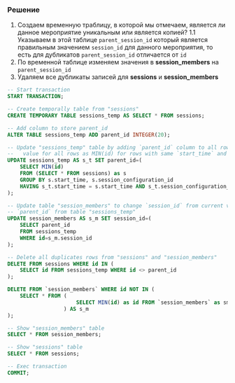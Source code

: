 ### Решение

1. Создаем временную траблицу, в которой мы отмечаем, является ли данное мероприятие уникальным или является копией?
1.1 Указываем в этой таблице `parent_session_id` который является правильным значением `session_id` для данного мероприятия, то есть для дубликатов `parent_session_id` отличается от `id`
2. По временной таблице изменяем значения в **session_members** на `parent_session_id`
3. Удаляем все дубликаты записей для **sessions** и **session_members**
   
```sql
-- Start transaction  
START TRANSACTION;

-- Create temporally table from "sessions" 
CREATE TEMPORARY TABLE sessions_temp AS SELECT * FROM sessions;

-- Add column to store parent_id 
ALTER TABLE sessions_temp ADD parent_id INTEGER(20);

-- Update "sessions_temp" table by adding `parent_id` column to all rows, adding parent_id
--   value for all rows as MIN(id) for rows with same `start_time` and `session_configuration_id`
UPDATE sessions_temp AS s_t SET parent_id=(
    SELECT MIN(id)
    FROM (SELECT * FROM sessions) as s
    GROUP BY s.start_time, s.session_configuration_id
    HAVING s_t.start_time = s.start_time AND s_t.session_configuration_id=s.session_configuration_id
);

-- Update table "session_members" to change `session_id` from current value to 
-- `parent_id` from table "sessions_temp"    
UPDATE session_members AS s_m SET session_id=(
    SELECT parent_id
    FROM sessions_temp
    WHERE id=s_m.session_id
);

-- Delete all duplicates rows from "sessions" and "session_members"
DELETE FROM sessions WHERE id IN (
    SELECT id FROM sessions_temp WHERE id <> parent_id
);

DELETE FROM `session_members` WHERE id NOT IN (
    SELECT * FROM (
                      SELECT MIN(id) as id FROM `session_members` as sm_ids GROUP BY session_id, client_id
                  ) AS s_m
);

-- Show "session_members" table 
SELECT * FROM session_members;

-- Show "sessions" table 
SELECT * FROM sessions;

-- Exec transaction
COMMIT;
```
